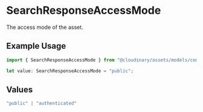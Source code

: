 # SearchResponseAccessMode

The access mode of the asset.

## Example Usage

```typescript
import { SearchResponseAccessMode } from "@cloudinary/assets/models/components";

let value: SearchResponseAccessMode = "public";
```

## Values

```typescript
"public" | "authenticated"
```